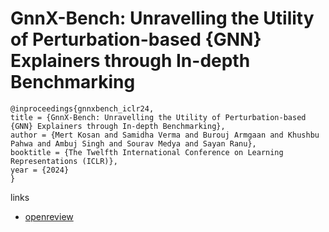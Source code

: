 # GnnX-Bench: Unravelling the Utility of Perturbation-based {GNN} Explainers through In-depth Benchmarking

```
@inproceedings{gnnxbench_iclr24,
title = {GnnX-Bench: Unravelling the Utility of Perturbation-based {GNN} Explainers through In-depth Benchmarking},
author = {Mert Kosan and Samidha Verma and Burouj Armgaan and Khushbu Pahwa and Ambuj Singh and Sourav Medya and Sayan Ranu},
booktitle = {The Twelfth International Conference on Learning Representations (ICLR)},
year = {2024}
}
```

links
- [openreview](https://openreview.net/forum?id=VJvbOSXRUq)
